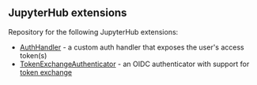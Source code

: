 ## JupyterHub extensions

Repository for the following JupyterHub extensions:

* [AuthHandler](AuthHandler) - a custom auth handler that exposes the user's access token(s)
* [TokenExchangeAuthenticator](TokenExchangeAuthenticator) - an OIDC authenticator with support for [token exchange](https://www.keycloak.org/docs/latest/securing_apps/#_token-exchange)
